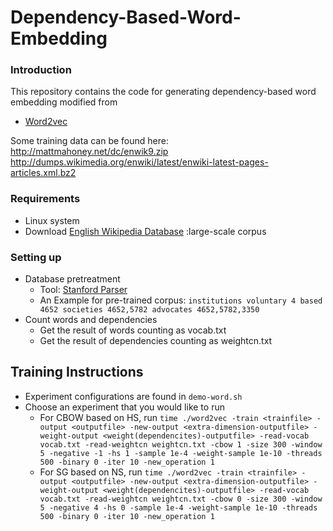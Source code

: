 # Dependency-Based-Word-Embedding

### Introduction
This repository contains the code for generating dependency-based word embedding modified from

* [Word2vec](https://code.google.com/archive/p/word2vec/)

Some training data can be found here: http://mattmahoney.net/dc/enwik9.zip http://dumps.wikimedia.org/enwiki/latest/enwiki-latest-pages-articles.xml.bz2

### Requirements
* Linux system
* Download [English Wikipedia Database](https://link.zhihu.com/?target=http%3A//download.wikimedia.org/enwiki/latest/enwiki-latest-pages-articles.xml.bz2) :large-scale corpus

### Setting up
* Database pretreatment
  * Tool: [Stanford Parser](https://nlp.stanford.edu/software/lex-parser.shtml)
  * An Example for pre-trained corpus: `institutions voluntary 4 based 4652 societies 4652,5782 advocates 4652,5782,3350`
* Count words and dependencies
  * Get the result of words counting as vocab.txt
  * Get the result of dependencies counting as weightcn.txt
  
## Training Instructions

* Experiment configurations are found in `demo-word.sh`
* Choose an experiment that you would like to run
  * For CBOW based on HS, run `time ./word2vec -train <trainfile> -output <outputfile> -new-output <extra-dimension-outputfile> -weight-output <weight(dependencites)-outputfile> -read-vocab vocab.txt -read-weightcn weightcn.txt -cbow 1 -size 300 -window 5 -negative -1 -hs 1 -sample 1e-4 -weight-sample 1e-10 -threads 500 -binary 0 -iter 10 -new_operation 1`
  * For SG based on NS, run `time ./word2vec -train <trainfile> -output <outputfile> -new-output <extra-dimension-outputfile> -weight-output <weight(dependencites)-outputfile> -read-vocab vocab.txt -read-weightcn weightcn.txt -cbow 0 -size 300 -window 5 -negative 4 -hs 0 -sample 1e-4 -weight-sample 1e-10 -threads 500 -binary 0 -iter 10 -new_operation 1
`
  